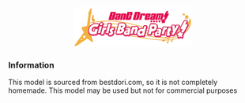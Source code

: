 
<p align="center"><img src="./assets/img/logo.png" width="240px"/></p>

### Information 
This model is sourced from bestdori.com, so it is not completely homemade. This model may be used but not for commercial purposes
